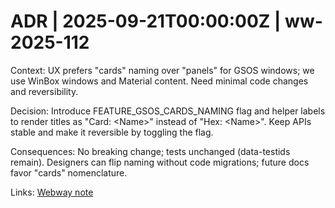 # ADR | 2025-09-21T00:00:00Z | ww-2025-112

Context: UX prefers "cards" naming over "panels" for GSOS windows; we use WinBox windows and Material content. Need minimal code changes and reversibility.

Decision: Introduce FEATURE_GSOS_CARDS_NAMING flag and helper labels to render titles as "Card: \<Name\>" instead of "Hex: \<Name\>". Keep APIs stable and make it reversible by toggling the flag.

Consequences: No breaking change; tests unchanged (data-testids remain). Designers can flip naming without code migrations; future docs favor "cards" nomenclature.

Links: [Webway note](../../../../scaffolds/webway_gsos-cards.md)
